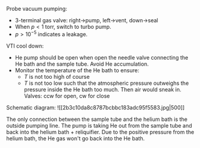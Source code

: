 Probe vacuum pumping:
- 3-terminal gas valve: right$\rightarrow$pump, left$\rightarrow$vent, down$\rightarrow$seal
- When $p<1 \text{ torr}$, switch to turbo pump.
- $p>10^{-5}$ indicates a leakage.

VTI cool down:
- He pump should be open when open the needle valve connecting the He bath and the sample tube. Avoid He accumulation.
- Monitor the temperature of the He bath to ensure:
	- $T$ is not too high of course
	- $T$ is not too low such that the atmospheric pressure outweighs the pressure inside the He bath too much. Then air would sneak in.
Valves: ccw for open, cw for close

Schematic diagram:
![[2b3c10da8c8787bcbbc183adc95f5583.jpg|500]]

The only connection between the sample tube and the helium bath is the outside pumping line. The pump is taking He out from the sample tube and back into the helium bath + reliquifier. Due to the positive pressure from the helium bath, the He gas won't go back into the He bath. 







